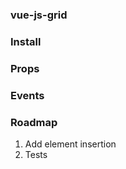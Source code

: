 ### vue-js-grid



### Install

### Props

### Events


### Roadmap

1. Add element insertion
2. Tests

